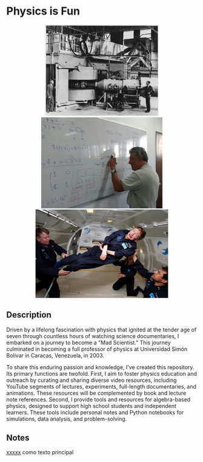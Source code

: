 <p align="center">
  <H1> Physics is Fun </H1>
</p>

<p align="center">
  <img src="pics/Berkeley_60-inch_cyclotron.jpg" width="300" title="hover text">
  <img src="pics/Jesus-Esteban_MIC119.jpg" width="320" title="hover text">
  <img src="pics/Hawking_in_Zero_Gravity_NASA.jpg" width="350" title="hover text">
</p>




## Description

Driven by a lifelong fascination with physics that ignited at the tender age of seven through countless hours of watching science documentaries, I embarked on a journey to become a "Mad Scientist." This journey culminated in becoming a full professor of physics at Universidad Simón Bolívar in Caracas, Venezuela, in 2003.

To share this enduring passion and knowledge, I've created this repository. Its primary functions are twofold. First, I aim to foster physics education and outreach by curating and sharing diverse video resources, including YouTube segments of lectures, experiments, full-length documentaries, and animations. These resources will be complemented by book and lecture note references. Second, I provide tools and resources for algebra-based physics, designed to support high school students and independent learners. These tools include personal notes and Python notebooks for simulations, data analysis, and problem-solving.  





## Notes
[xxxxx](pics/Hawking_in_Zero_Gravity_NASA.jpg) como texto principal 
